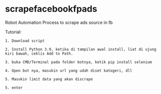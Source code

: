 # scrapefacebookfpads

Robot Automation Process to scrape ads source in fb

Tutorial:

    1. Download script

    2. Install Python 3.9, ketika di tampilan awal install, liat di ujung kiri bawah, ceklis Add to Path. 
 
    3. buka CMD/Terminal pada folder botnya, ketik pip install selenium
    
    4. Open bot nya, masukin url yang udah diset katogeri, dll
    
    5. Masukin limit data yang akan discrape
    
    5. enter
